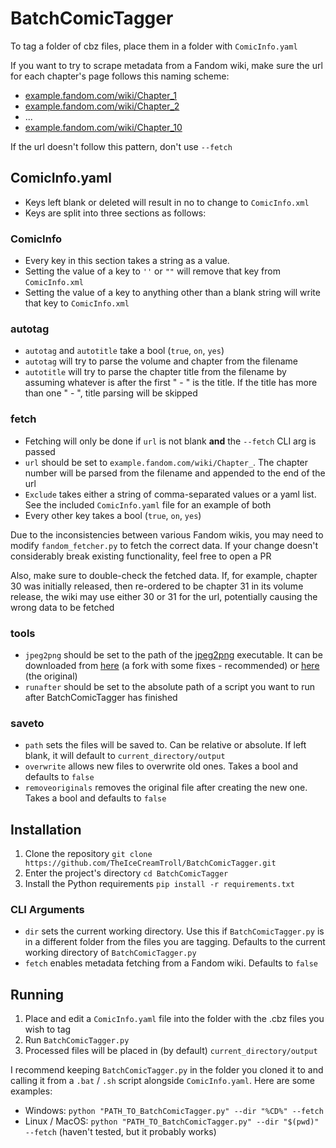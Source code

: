 # BatchComicTagger

To tag a folder of cbz files, place them in a folder with `ComicInfo.yaml`

If you want to try to scrape metadata from a Fandom wiki, make sure the url for each chapter's page follows this naming
scheme:
 - [example.fandom.com/wiki/Chapter_1]()
 - [example.fandom.com/wiki/Chapter_2]()
 - ...
 - [example.fandom.com/wiki/Chapter_10]()

If the url doesn't follow this pattern, don't use `--fetch`

## ComicInfo.yaml
 - Keys left blank or deleted will result in no to change to `ComicInfo.xml`
 - Keys are split into three sections as follows:
### ComicInfo
 - Every key in this section takes a string as a value. 
 - Setting the value of a key to `''` or `""` will remove that key from `ComicInfo.xml`
 - Setting the value of a key to anything other than a blank string will write that key to `ComicInfo.xml`
### autotag
 - `autotag` and `autotitle` take a bool (`true`, `on`, `yes`)
 - `autotag` will try to parse the volume and chapter from the filename
 - `autotitle` will try to parse the chapter title from the filename by assuming whatever is after the first " - " is the title. If the title has more than one " - ", title parsing will be skipped
### fetch
 - Fetching will only be done if `url` is not blank **and** the `--fetch` CLI arg is passed
 - `url` should be set to `example.fandom.com/wiki/Chapter_`. The chapter number will be parsed from the filename and appended to the end of the url
 - `Exclude` takes either a string of comma-separated values or a yaml list. See the included `ComicInfo.yaml` file for an example of both
 - Every other key takes a bool (`true`, `on`, `yes`)

Due to the inconsistencies between various Fandom wikis, you may need to modify `fandom_fetcher.py` to fetch the correct data. If your change doesn't considerably break existing functionality, feel free to open a PR

Also, make sure to double-check the fetched data. If, for example, chapter 30 was initially released, then re-ordered to be chapter 31 in its volume release, the wiki may use either 30 or 31 for the url, potentially causing the wrong data to be fetched

### tools
 - `jpeg2png` should be set to the path of the [jpeg2png](https://github.com/victorvde/jpeg2png) executable. It can be downloaded from [here](https://github.com/TheIceCreamTroll/jpeg2png) (a fork with some fixes - recommended) or [here](https://github.com/victorvde/jpeg2png) (the original)
 - `runafter` should be set to the absolute path of a script you want to run after BatchComicTagger has finished
### saveto
 - `path` sets the files will be saved to. Can be relative or absolute. If left blank, it will default to `current_directory/output`
 - `overwrite` allows new files to overwrite old ones. Takes a bool and defaults to `false`
 - `removeoriginals` removes the original file after creating the new one. Takes a bool and defaults to `false`


## Installation
 1. Clone the repository `git clone https://github.com/TheIceCreamTroll/BatchComicTagger.git`
 2. Enter the project's directory `cd BatchComicTagger`
 3. Install the Python requirements `pip install -r requirements.txt`

### CLI Arguments
 - `dir` sets the current working directory. Use this if `BatchComicTagger.py` is in a different folder from the files you are tagging. Defaults to the current working directory of `BatchComicTagger.py`
 - `fetch` enables metadata fetching from a Fandom wiki. Defaults to `false`

## Running
1. Place and edit a `ComicInfo.yaml` file into the folder with the .cbz files you wish to tag
2. Run `BatchComicTagger.py`
3. Processed files will be placed in (by default) `current_directory/output`

I recommend keeping `BatchComicTagger.py` in the folder you cloned it to and calling it from a `.bat` / `.sh` script alongside `ComicInfo.yaml`. Here are some examples:
 - Windows: `python "PATH_TO_BatchComicTagger.py" --dir "%CD%" --fetch`
 - Linux / MacOS: `python "PATH_TO_BatchComicTagger.py" --dir "$(pwd)" --fetch` (haven't tested, but it probably works)

